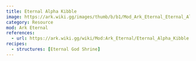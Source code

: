 ```yaml
---
title: Eternal Alpha Kibble
image: https://ark.wiki.gg/images/thumb/b/b1/Mod_Ark_Eternal_Eternal_Alpha_Kibble.png/228px-Mod_Ark_Eternal_Eternal_Alpha_Kibble.png
category: Resource
mod: Ark Eternal
references:
  - url: https://ark.wiki.gg/wiki/Mod:Ark_Eternal/Eternal_Alpha_Kibble
recipes:
  - structures: [Eternal God Shrine]
---
```


